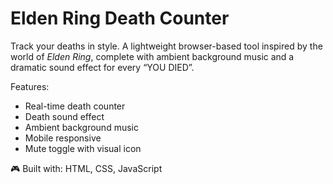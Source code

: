 # Elden Ring Death Counter

Track your deaths in style. A lightweight browser-based tool inspired by the world of *Elden Ring*, complete with ambient background music and a dramatic sound effect for every “YOU DIED”.

Features:
- Real-time death counter
- Death sound effect
- Ambient background music
- Mobile responsive
- Mute toggle with visual icon

🎮 Built with: HTML, CSS, JavaScript
